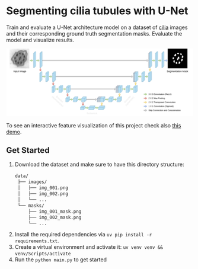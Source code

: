 # Segmenting cilia tubules with U-Net 

Train and evaluate a U-Net architecture model on a dataset of [cilia](https://en.wikipedia.org/wiki/Cilium) images and their corresponding ground truth segmentation masks. Evaluate the model and visualize results.

![unet](unet.png)

To see an interactive feature visualization of this project check also [this demo](https://simonsmida.github.io/unet-demo/).

## Get Started

1. Download the dataset and make sure to have this directory structure:
   ```
   data/
    ├── images/
    │   ├── img_001.png
    │   ├── img_002.png
    │   └── ...
    └── masks/
        ├── img_001_mask.png
        ├── img_002_mask.png
        └── ...
    ```
2. Install the required dependencies via `uv pip install -r requirements.txt`.
3. Create a virtual environment and activate it: `uv venv venv && venv/Scripts/activate`
4. Run the `python main.py` to get started
